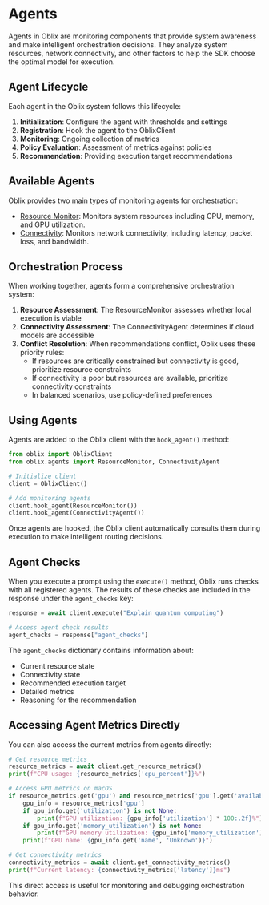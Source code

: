 # Agents

Agents in Oblix are monitoring components that provide system awareness and make intelligent orchestration decisions. They analyze system resources, network connectivity, and other factors to help the SDK choose the optimal model for execution.

## Agent Lifecycle

Each agent in the Oblix system follows this lifecycle:

1. **Initialization**: Configure the agent with thresholds and settings
2. **Registration**: Hook the agent to the OblixClient
3. **Monitoring**: Ongoing collection of metrics
4. **Policy Evaluation**: Assessment of metrics against policies
5. **Recommendation**: Providing execution target recommendations

## Available Agents

Oblix provides two main types of monitoring agents for orchestration:

- [Resource Monitor](resource-monitor.md): Monitors system resources including CPU, memory, and GPU utilization.
- [Connectivity](connectivity.md): Monitors network connectivity, including latency, packet loss, and bandwidth.

## Orchestration Process

When working together, agents form a comprehensive orchestration system:

1. **Resource Assessment**: The ResourceMonitor assesses whether local execution is viable
2. **Connectivity Assessment**: The ConnectivityAgent determines if cloud models are accessible
3. **Conflict Resolution**: When recommendations conflict, Oblix uses these priority rules:
   - If resources are critically constrained but connectivity is good, prioritize resource constraints
   - If connectivity is poor but resources are available, prioritize connectivity constraints
   - In balanced scenarios, use policy-defined preferences

## Using Agents

Agents are added to the Oblix client with the `hook_agent()` method:

```python
from oblix import OblixClient
from oblix.agents import ResourceMonitor, ConnectivityAgent

# Initialize client
client = OblixClient()

# Add monitoring agents
client.hook_agent(ResourceMonitor())
client.hook_agent(ConnectivityAgent())
```

Once agents are hooked, the Oblix client automatically consults them during execution to make intelligent routing decisions.

## Agent Checks

When you execute a prompt using the `execute()` method, Oblix runs checks with all registered agents. The results of these checks are included in the response under the `agent_checks` key:

```python
response = await client.execute("Explain quantum computing")

# Access agent check results
agent_checks = response["agent_checks"]
```

The `agent_checks` dictionary contains information about:

- Current resource state
- Connectivity state
- Recommended execution target
- Detailed metrics
- Reasoning for the recommendation

## Accessing Agent Metrics Directly

You can also access the current metrics from agents directly:

```python
# Get resource metrics
resource_metrics = await client.get_resource_metrics()
print(f"CPU usage: {resource_metrics['cpu_percent']}%")

# Access GPU metrics on macOS
if resource_metrics.get('gpu') and resource_metrics['gpu'].get('available'):
    gpu_info = resource_metrics['gpu']
    if gpu_info.get('utilization') is not None:
        print(f"GPU utilization: {gpu_info['utilization'] * 100:.2f}%")
    if gpu_info.get('memory_utilization') is not None:
        print(f"GPU memory utilization: {gpu_info['memory_utilization'] * 100:.2f}%")
    print(f"GPU name: {gpu_info.get('name', 'Unknown')}")

# Get connectivity metrics
connectivity_metrics = await client.get_connectivity_metrics()
print(f"Current latency: {connectivity_metrics['latency']}ms")
```

This direct access is useful for monitoring and debugging orchestration behavior.